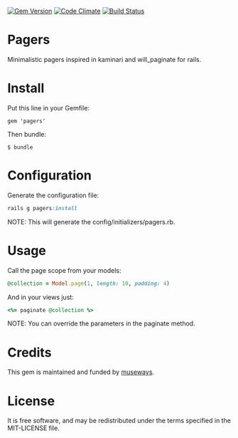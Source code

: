 [![Gem Version](https://badge.fury.io/rb/pagers.svg)](http://badge.fury.io/rb/pagers) [![Code Climate](https://codeclimate.com/github/museways/pagers/badges/gpa.svg)](https://codeclimate.com/github/museways/pagers) [![Build Status](https://travis-ci.org/museways/pagers.svg?branch=3.0.3)](https://travis-ci.org/museways/pagers)

# Pagers

Minimalistic pagers inspired in kaminari and will_paginate for rails.

# Install

Put this line in your Gemfile:

    gem 'pagers'

Then bundle:

    $ bundle

# Configuration

Generate the configuration file:
```ruby
rails g pagers:install
```

NOTE: This will generate the config/initializers/pagers.rb.

# Usage

Call the page scope from your models:
```ruby
@collection = Model.page(1, length: 10, padding: 4)
```

And in your views just:
```ruby
<%= paginate @collection %>
```

NOTE: You can override the parameters in the paginate method.

# Credits

This gem is maintained and funded by [museways](http://museways.com).

# License

It is free software, and may be redistributed under the terms specified in the MIT-LICENSE file.

